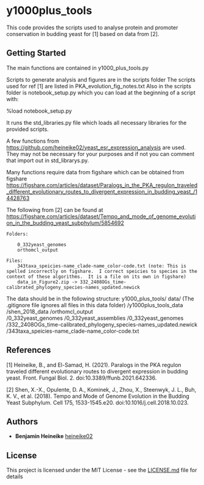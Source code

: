 # y1000plus_tools

This code provides the scripts used to analyse protein and promoter conservation in budding yeast for [1] based on data from [2]. 

## Getting Started

The main functions are contained in y1000_plus_tools.py

Scripts to generate analysis and figures are in the scripts folder
The scripts used for ref [1] are listed in PKA_evolution_fig_notes.txt
Also in the scripts folder is notebook_setup.py which you can load at the beginning of a script with: 

%load notebook_setup.py

It runs the std_libraries.py file which loads all necessary libraries for the provided scripts. 

A few functions from https://github.com/heineike02/yeast_esr_expression_analysis are used.  They may not be necessary for your purposes and if not you can comment that import out in std_librarys.py.

Many functions require data from figshare which can be obtained from figshare 
https://figshare.com/articles/dataset/Paralogs_in_the_PKA_regulon_traveled_different_evolutionary_routes_to_divergent_expression_in_budding_yeast_/14428763

The following from [2] can be found at https://figshare.com/articles/dataset/Tempo_and_mode_of_genome_evolution_in_the_budding_yeast_subphylum/5854692

	Folders:

		0_332yeast_genomes
		orthomcl_output 

	Files:
		343taxa_speicies-name_clade-name_color-code.txt (note: This is spelled incorrectly on figshare.  I correct speicies to species in the context of these algorithms.  It is a file on its own in figshare)
		data_in_Figure2.zip -> 332_2408OGs_time-calibrated_phylogeny_species-names_updated.newick

The data should be in the following structure: 
y1000_plus_tools/
	data/ (The .gitignore file ignores all files in this data folder)
		/y1000plus_tools_data
		/shen_2018_data
			/orthomcl_output   
			/0_332yeast_genomes
				/0_332yeast_assemblies
				/0_332yeast_genomes
			/332_2408OGs_time-calibrated_phylogeny_species-names_updated.newick
			/343taxa_speicies-name_clade-name_color-code.txt

## References

[1] Heineike, B., and El-Samad, H. (2021). Paralogs in the PKA regulon traveled different evolutionary routes to divergent expression in budding yeast. Front. Fungal Biol. 2. doi:10.3389/ffunb.2021.642336.

[2] Shen, X.-X., Opulente, D. A., Kominek, J., Zhou, X., Steenwyk, J. L., Buh, K. V., et al. (2018). Tempo and Mode of Genome Evolution in the Budding Yeast Subphylum. Cell 175, 1533-1545.e20. doi:10.1016/j.cell.2018.10.023.


## Authors

* **Benjamin Heineike** [heineike02](https://github.com/heineike02)


## License

This project is licensed under the MIT License - see the [LICENSE.md](LICENSE.md) file for details
